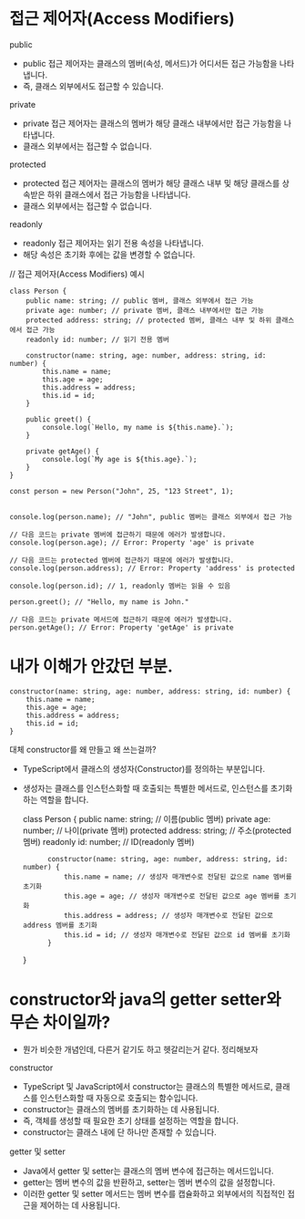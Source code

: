# 접근 제어자(Access Modifiers)


public
- public 접근 제어자는 클래스의 멤버(속성, 메서드)가 어디서든 접근 가능함을 나타냅니다.
- 즉, 클래스 외부에서도 접근할 수 있습니다.

private
- private 접근 제어자는 클래스의 멤버가 해당 클래스 내부에서만 접근 가능함을 나타냅니다.
- 클래스 외부에서는 접근할 수 없습니다.


protected
- protected 접근 제어자는 클래스의 멤버가 해당 클래스 내부 및 해당 클래스를 상속받은 하위 클래스에서 접근 가능함을 나타냅니다.
- 클래스 외부에서는 접근할 수 없습니다.


readonly
- readonly 접근 제어자는 읽기 전용 속성을 나타냅니다. 
- 해당 속성은 초기화 후에는 값을 변경할 수 없습니다.


// 접근 제어자(Access Modifiers) 예시


    class Person {
        public name: string; // public 멤버, 클래스 외부에서 접근 가능
        private age: number; // private 멤버, 클래스 내부에서만 접근 가능
        protected address: string; // protected 멤버, 클래스 내부 및 하위 클래스에서 접근 가능
        readonly id: number; // 읽기 전용 멤버

        constructor(name: string, age: number, address: string, id: number) {
            this.name = name;
            this.age = age;
            this.address = address;
            this.id = id;
        }
        
        public greet() {
            console.log(`Hello, my name is ${this.name}.`);
        }
        
        private getAge() {
            console.log(`My age is ${this.age}.`);
        }
    }
    
    const person = new Person("John", 25, "123 Street", 1);


    console.log(person.name); // "John", public 멤버는 클래스 외부에서 접근 가능
    
    // 다음 코드는 private 멤버에 접근하기 때문에 에러가 발생합니다.
    console.log(person.age); // Error: Property 'age' is private
    
    // 다음 코드는 protected 멤버에 접근하기 때문에 에러가 발생합니다.
    console.log(person.address); // Error: Property 'address' is protected
    
    console.log(person.id); // 1, readonly 멤버는 읽을 수 있음
    
    person.greet(); // "Hello, my name is John."
    
    // 다음 코드는 private 메서드에 접근하기 때문에 에러가 발생합니다.
    person.getAge(); // Error: Property 'getAge' is private


# 내가 이해가 안갔던 부분.

    constructor(name: string, age: number, address: string, id: number) {
        this.name = name;
        this.age = age;
        this.address = address;
        this.id = id;
    }

대체 constructor를 왜 만들고 왜 쓰는걸까?
- TypeScript에서 클래스의 생성자(Constructor)를 정의하는 부분입니다. 
- 생성자는 클래스를 인스턴스화할 때 호출되는 특별한 메서드로, 인스턴스를 초기화하는 역할을 합니다.


    class Person {
        public name: string; // 이름(public 멤버)
        private age: number; // 나이(private 멤버)
        protected address: string; // 주소(protected 멤버)
        readonly id: number; // ID(readonly 멤버)
    
            constructor(name: string, age: number, address: string, id: number) {
                this.name = name; // 생성자 매개변수로 전달된 값으로 name 멤버를 초기화
                this.age = age; // 생성자 매개변수로 전달된 값으로 age 멤버를 초기화
                this.address = address; // 생성자 매개변수로 전달된 값으로 address 멤버를 초기화
                this.id = id; // 생성자 매개변수로 전달된 값으로 id 멤버를 초기화
            }
    }


# constructor와 java의 getter setter와 무슨 차이일까? 
- 뭔가 비슷한 개념인데, 다른거 같기도 하고 헷갈리는거 같다. 정리해보자

constructor
- TypeScript 및 JavaScript에서 constructor는 클래스의 특별한 메서드로, 클래스를 인스턴스화할 때 자동으로 호출되는 함수입니다. 
- constructor는 클래스의 멤버를 초기화하는 데 사용됩니다.
- 즉, 객체를 생성할 때 필요한 초기 상태를 설정하는 역할을 합니다.
- constructor는 클래스 내에 단 하나만 존재할 수 있습니다.

getter 및 setter
- Java에서 getter 및 setter는 클래스의 멤버 변수에 접근하는 메서드입니다. 
- getter는 멤버 변수의 값을 반환하고, setter는 멤버 변수의 값을 설정합니다. 
- 이러한 getter 및 setter 메서드는 멤버 변수를 캡슐화하고 외부에서의 직접적인 접근을 제어하는 데 사용됩니다.

